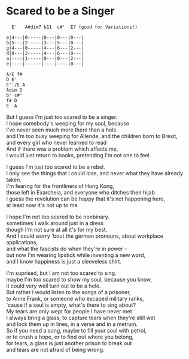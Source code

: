 # Scared to be a Singer

```
  E'   A#dim7 b11  c#'  E7 (good for Variations!)

e|4---|0-----|0---|0---|0---|
b|5---|2-----|3---|5---|0---|
g|4---|0-----|4---|6---|2---|
d|0---|2-----|4---|6---|0---|
a|----|1-----|0---|0---|2---|
e|----|------|----|----|0---|

A/E f#
D E'
E''/E A
Adim D
b' c#'
f# D
E  A
```

But I guess I'm just too scared to be a singer.  
I hope somebody's weeping for my soul, because  
I've never seen much more there than a hole.  
and I'm too busy weeping for Allende, and the children born to Brexit,  
and every girl who never learned to read  
And if there was a problem which affects me,  
I would just return to books, pretending I'm not one to feel.

I guess I'm just too scared to be a rebel.  
I only see the things that I could lose, 
and never what they have already taken.  
I'm fearing for the frontliners of Hong Kong,  
those left in Exarcheia, and everyone who ditches their hijab  
I guess the revolution can be happy that it's not happening here,  
at least now it's not up to me.

I hope I'm not too scared to be nonbinary.  
sometimes I walk around just in a dress  
though I'm not sure at all it's for my best.  
And I could worry 'bout the german pronouns, about workplace applications,  
and what the fascists do when they're in power -  
but now I'm wearing lipstick while inventing a new word,  
and I know happiness is just a sleeveless shirt.

I'm suprised, but I am not too scared to sing.  
maybe I'm too scared to show my soul, because you know,  
it could very well turn out to be a hole.  
But rather I would listen to the songs of a prisoner,  
to Anne Frank, or someone who escaped military ranks,  
'cause if a soul is empty, what's there to sing about?  
My tears are only wept for people I have never met  
I always bring a glass, to capture tears when they're still wet  
and lock them up in lines, in a verse and in a metrum.  
So if you need a song, maybe to fill your soul with petrol,  
or to crush a hope, or to find out where you belong,  
for tears, a glass is just another prison to break out  
and tears are not afraid of being wrong.

